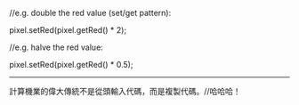 //e.g. double the red value (set/get pattern):

pixel.setRed(pixel.getRed() * 2);


//e.g. halve the red value:

pixel.setRed(pixel.getRed() * 0.5);

-----------------

計算機業的偉大傳統不是從頭輸入代碼，而是複製代碼。//哈哈哈！
